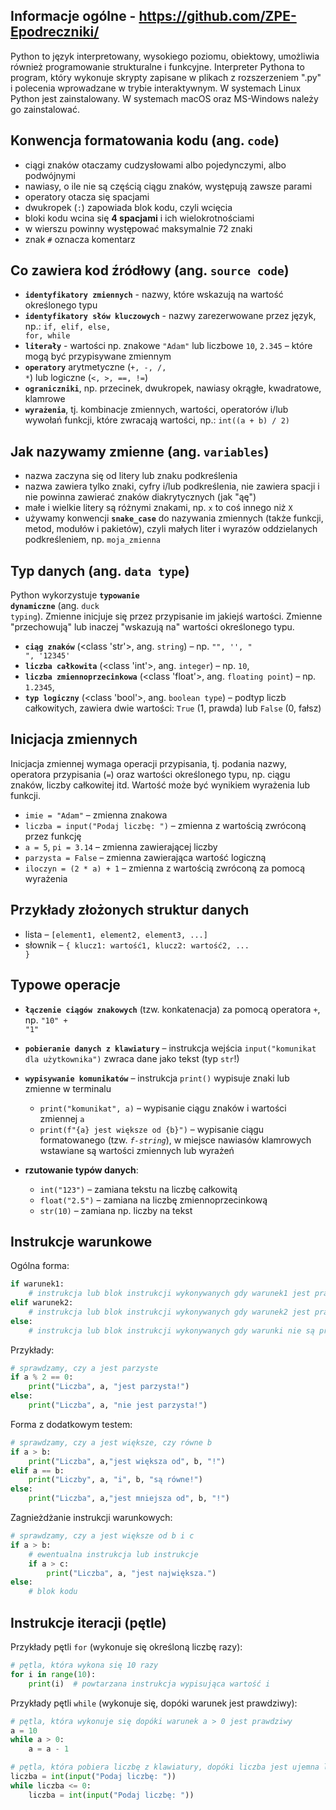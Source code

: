 ## Informacje ogólne - https://github.com/ZPE-Epodreczniki/

Python to język interpretowany, wysokiego poziomu, obiektowy, umożliwia również programowanie strukturalne i funkcyjne.
Interpreter Pythona to program, który wykonuje skrypty zapisane w plikach z rozszerzeniem ".py" i polecenia wprowadzane w trybie interaktywnym. W systemach Linux Python jest zainstalowany. W systemach macOS oraz MS-Windows należy go zainstalować. 

## Konwencja formatowania kodu (ang. <code><foreign lang='en'>code</foreign></code>)

- ciągi znaków otaczamy cudzysłowami albo pojedynczymi, albo podwójnymi
- nawiasy, o ile nie są częścią ciągu znaków, występują zawsze parami
- operatory otacza się spacjami
- dwukropek (`:`) zapowiada blok kodu, czyli wcięcia
- bloki kodu wcina się **4 spacjami** i ich wielokrotnościami
- w wierszu powinny występować maksymalnie 72 znaki
- znak `#` oznacza komentarz

## Co zawiera kod źródłowy (ang. <code><foreign lang='en'>source code</foreign></code>)

* **<code>identyfikatory zmiennych</code>** - nazwy, które wskazują na wartość określonego typu
* **<code>identyfikatory słów kluczowych</code>** - nazwy zarezerwowane przez język, np.: <code><foreign lang='en'>if, elif, else, for, while</foreign></code>
* **<code>literały</code>** - wartości np. znakowe <code>"Adam"</code> lub liczbowe <code>10</code>, <code>2.345</code> – które mogą być przypisywane zmiennym
* **<code>operatory</code>** arytmetyczne (<code>+, -, /, *</code>) lub logiczne (<code><, >, ==, !=</code>)
* **<code>ograniczniki</code>**, np. przecinek, dwukropek, nawiasy okrągłe, kwadratowe, klamrowe
* **<code>wyrażenia</code>**, tj. kombinacje zmiennych, wartości, operatorów i/lub wywołań funkcji, które zwracają wartości, np.: <code>int((a + b) / 2)</code>

## Jak nazywamy zmienne (ang. <code><foreign lang='en'>variables</foreign></code>)

- nazwa zaczyna się od litery lub znaku podkreślenia
- nazwa zawiera tylko znaki, cyfry i/lub podkreślenia, nie zawiera spacji i nie powinna zawierać znaków diakrytycznych (jak "ąę")
- małe i wielkie litery są różnymi znakami, np. <code>x</code> to coś innego niż <code>X</code>
- używamy konwencji **<code><foreign lang='en'>snake_case</foreign></code>** do nazywania zmiennych (także funkcji, metod, modułów i pakietów), czyli małych liter i wyrazów oddzielanych podkreśleniem, np. <code>moja_zmienna</code>

## Typ danych (ang. <code><foreign lang='en'>data type</foreign></code>)

Python wykorzystuje **<code><foreign lang='en'>typowanie dynamiczne</foreign></code>** (ang. <code><foreign lang='en'>duck typing</foreign></code>). Zmienne inicjuje się przez przypisanie im jakiejś wartości. Zmienne "przechowują" lub inaczej "wskazują na" wartości określonego typu.

- **<code>ciąg znaków</code>**  (<class 'str'>, ang. <code><foreign lang='en'>string</foreign></code>) – np. <code>"", '', " ", '12345'</code>
- **<code>liczba całkowita</code>** (<class 'int'>, ang. <code><foreign lang='en'>integer</foreign></code>) – np. <code>10</code>,
- **<code>liczba zmiennoprzecinkowa</code>** (<class 'float'>, ang. <code>floating point</code>) – np. <code>1.2345</code>,
- **<code>typ logiczny</code>** (<class 'bool'>, ang. <code><foreign lang='en'>boolean type</foreign></code>) – podtyp liczb całkowitych, zawiera dwie wartości: <code><foreign lang='en'>True</foreign></code> (1, prawda) lub <code><foreign lang='en'>False</foreign></code> (0, fałsz)

## Inicjacja zmiennych

Inicjacja zmiennej wymaga operacji przypisania, tj. podania nazwy, operatora przypisania (<code>=</code>) oraz wartości określonego typu, np. ciągu znaków, liczby całkowitej itd. Wartość może być wynikiem wyrażenia lub funkcji.

* <code>imie = "Adam"</code> – zmienna znakowa
* <code>liczba = input("Podaj liczbę: ")</code> – zmienna z wartością zwróconą przez funkcję
* <code>a = 5</code>, <code>pi = 3.14</code> – zmienna zawierającej liczby
* <code>parzysta = False</code> – zmienna zawierająca wartość logiczną
* <code>iloczyn = (2 * a) + 1</code> – zmienna  z wartością zwróconą za pomocą wyrażenia

## Przykłady złożonych struktur danych

* lista – <code>[element1, element2, element3, ...]</code>
* słownik – <code>{ klucz1: wartość1, klucz2: wartość2, ... }</code>


## Typowe operacje

- **<code>łączenie ciągów znakowych</code>** (tzw. konkatenacja) za pomocą operatora `+`, np. <code>"10" + "1"</code>
- **<code>pobieranie danych z klawiatury</code>** – instrukcja wejścia `input("komunikat dla użytkownika")` zwraca dane jako tekst (typ <code>str</code>!)
- **<code>wypisywanie komunikatów</code>** – instrukcja `print()` wypisuje znaki lub zmienne w terminalu

  - `print("komunikat", a)` – wypisanie ciągu znaków i wartości zmiennej <code>a</code>
  - `print(f"{a} jest większe od {b}")` – wypisanie ciągu formatowanego (tzw. *<code><foreign lang='en'>f-string</foreign></code>*), w miejsce nawiasów klamrowych wstawiane są wartości zmiennych lub wyrażeń

- **rzutowanie typów danych**:

  - `int("123")` – zamiana tekstu na liczbę całkowitą
  - `float("2.5")` – zamiana na liczbę zmiennoprzecinkową
  - `str(10)` – zamiana np. liczby na tekst

## Instrukcje warunkowe

Ogólna forma:

```python
if warunek1:
    # instrukcja lub blok instrukcji wykonywanych gdy warunek1 jest prawdą
elif warunek2:
    # instrukcja lub blok instrukcji wykonywanych gdy warunek2 jest prawdą
else:
    # instrukcja lub blok instrukcji wykonywanych gdy warunki nie są prawdziwe
```

Przykłady:

```python
# sprawdzamy, czy a jest parzyste
if a % 2 == 0:
    print("Liczba", a, "jest parzysta!")
else:
    print("Liczba", a, "nie jest parzysta!")
```

Forma z dodatkowym testem:

```python
# sprawdzamy, czy a jest większe, czy równe b
if a > b:
    print("Liczba", a,"jest większa od", b, "!")
elif a == b:
    print("Liczby", a, "i", b, "są równe!")
else:
    print("Liczba", a,"jest mniejsza od", b, "!")
```

Zagnieżdżanie instrukcji warunkowych:

```Python
# sprawdzamy, czy a jest większe od b i c
if a > b:
    # ewentualna instrukcja lub instrukcje
    if a > c:
        print("Liczba", a, "jest największa.")
else:
    # blok kodu
```

## Instrukcje iteracji (pętle)

Przykłady pętli <code>for</code> (wykonuje się określoną liczbę razy):

```Python
# pętla, która wykona się 10 razy
for i in range(10):
    print(i)  # powtarzana instrukcja wypisująca wartość i
```

Przykłady pętli <code>while</code> (wykonuje się, dopóki warunek jest prawdziwy):

```Python
# pętla, która wykonuje się dopóki warunek a > 0 jest prawdziwy
a = 10
while a > 0:
    a = a - 1

# pętla, która pobiera liczbę z klawiatury, dopóki liczba jest ujemna lub równa 0
liczba = int(input("Podaj liczbę: "))
while liczba <= 0:
    liczba = int(input("Podaj liczbę: "))
```

